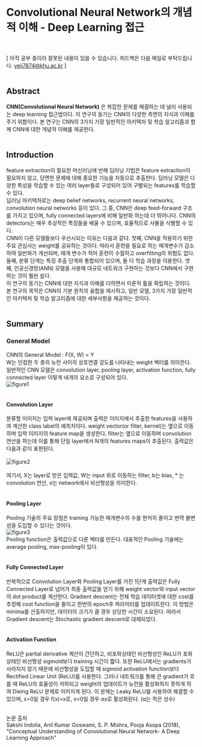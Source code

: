 # Convolutional Neural Network의 개념적 이해 - Deep Learning 접근 <br><br>

[ 아직 공부 중이라 잘못된 내용이 있을 수 있습니다. 피드백은 다음 메일로 부탁드립니다. yeji7874@khu.ac.kr ] <br><br>

## Abstract <br>
**CNN(Convolutional Neural Network)** 은 복잡한 문제를 해결하는 데 널리 사용되는 deep learning 접근법이다. 
이 연구의 동기는 CNN의 다양한 측면의 지식과 이해를 주기 위함이다. 
본 연구는 CNN의 3가지 가장 일반적인 아키텍처 및 학습 알고리즘과 함께 CNN에 대한 개념적 이해를 제공한다. <br><br>

## Introduction <br>
feature extraction이 필요한 머신러닝에 반해 딥러닝 기법은 feature extraction이 필요하지 않고, 당면한 문제에 대해 중요한 기능을 자동으로 추출한다.
딥러닝 모델은 다양한 특성을 학습할 수 있는 여러 layer들로 구성되어 있어 구별되는 features를 학습할 수 있다. <br>
딥러닝 아키텍처로는 deep belief networks, recurrent neural networks, convolution neural networks 등이 있다.
그 중, CNN은 deep feed-forward 구조를 가지고 있으며, fully connected layers에 비해 일반화 하는데 더 뛰어나다.
CNN의 detectors는 매우 추상적인 특징들을 배울 수 있으며, 효율적으로 사물을 식별할 수 있다. <br>
CNN이 다른 모델들보다 우선시되는 이유는 다음과 같다. 
첫째, CNN을 적용하기 위한 주요 관심사는 weight를 공유하는 것이다. 
따라서 훈련을 필요로 하는 매개변수가 감소하여 일반화가 개선되며, 매개 변수가 적어 훈련이 수월하고 overfitting의 위험도 없다.
둘째, 분류 단계는 특징 추출 단계와 통합되어 있으며, 둘 다 학습 과정을 이용한다. 
셋째, 인공신경망(ANN) 모델을 사용해 대규모 네트워크 구현하는 것보다 CNN에서 구현하는 것이 훨씬 쉽다. <br>
이 연구의 동기는 CNN에 대한 지식과 이해를 더하면서 이론적 틀을 확립하는 것이다. 
본 연구의 목적은 CNN의 기본 원칙의 융합을 제시하고, 일반 모델, 3가지 가장 일반적인 아키텍처 및 학습 알고리즘에 대한 세부사항을 제공하는 것이다. <br><br>

## Summary <br>
### General Model <br>
CNN의 General Model : F(X, W) = Y <br>
W는 인접한 두 층의 뉴런 사이의 상호연결 강도를 나타내는 weight 벡터를 의미한다. 일반적인 CNN 모델은 convolution layer, pooling layer, activation function, fully connected layer 이렇게 네개의 요소로 구성되어 있다. <br>
![figure1](https://user-images.githubusercontent.com/57740560/93219569-75ba5900-f7a6-11ea-9840-e2a543a8ad35.png) <br><br>

#### Convolution Layer <br>
분류할 이미지는 입력 layer에 제공되며 출력은 이미지에서 추출한 features을 사용하여 계산한 class label의 예측치이다. weight vector(or filter, kernel)는 옆으로 이동하며 입력 이미지의 feature map을 생성한다. filter는 옆으로 이동하며 convolution 연산을 하는데 이를 통해 단일 layer에서 N개의 features maps이 추출된다. 출력값은 다음과 같이 표현된다. <br><br>
![figure2](https://user-images.githubusercontent.com/57740560/93222083-7ef8f500-f7a9-11ea-90cc-e56c00d83b44.png) <br><br>
여기서, X는 layer로 받은 입력값, W는 input 위로 이동하는 filter, b는 bias, * 는 convolution 연산, σ는 network에서 비선형성을 의미한다. <br><br>

#### Pooling Layer <br>
Pooling 기술의 주요 장점은 training 가능한 매개변수의 수를 현저히 줄이고 번역 불변성을 도입할 수 있다는 것이다. <br>
![figure3](https://user-images.githubusercontent.com/57740560/93225004-b4eba880-f7ac-11ea-83f5-2988fddc8a34.png) <br>
Pooling function은 출력값으로 다른 벡터를 만든다. 대표적인 Pooling 기술에는 average pooling, max-pooling이 있다. <br><br>

#### Fully Connected Layer <br>
반복적으로 Convolution Layer와 Pooling Layer를 거친 1단계 출력값은 Fully Connected Layer로 넘어가 최종 출력값을 얻기 위해 weight vector와 input vector의 dot product를 계산한다.
Gradient descent는 전체 학습 데이터셋에 대한 cost를 추정해 cost function을 줄이고 한번의 epoch후 파라미터를 업데이트한다. 이 방법은 minima를 산출하지만, 데이터의 크기가 클 경우 상당한 시간이 소요된다. 따라서 Gradient descent는 Stochastic gradient descent로 대체되었다. <br><br>

#### Activation Function <br>
ReLU은 partial derivative 계산이 간단하고, 비포화상태인 비선형성인 ReLU가 포화상태인 비선형성 sigmoid보다 training 시간이 짧다. 또한 ReLU에서는 gradients가 사라지지 않기 때문에 비선형성을 도입할 때 sigmoid activation function보다 Rectified Linear Unit (ReLU)를 사용한다. 그러나 네트워크를 통해 큰 gradient가 흐를 때 ReLU의 효율성이 저하되고 weight의 업데이트가 뉴런을 활성화하지 못하게 하여 Dieing ReLU 문제로 이어지게 된다. 이 문제는 Leaky ReLU를 사용하여 해결할 수 있으며, x>0일 경우 f(x)=x로, x<0일 경우 αx로 활성화된다. (α는 작은 상수) <br><br>



논문 출처 <br>
Sakshi Indolia, Anil Kumar Goswami, S. P. Mishra, Pooja Asopa (2018), "Conceptual Understanding of Convolutional Neural Network- A Deep Learning Approach" <br><br>


